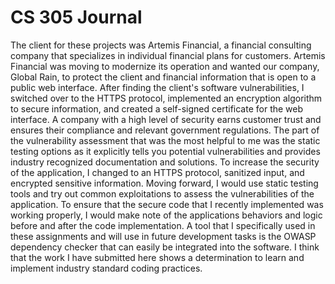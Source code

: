 # CS 305 Journal

The client for these projects was Artemis Financial, a financial consulting company that specializes in individual financial plans for customers. Artemis Financial was moving to modernize its operation and wanted our company, Global Rain, to protect the client and financial information that is open to a public web interface. After finding the client's software vulnerabilities, I switched over to the HTTPS protocol, implemented an encryption algorithm to secure information, and created a self-signed certificate for the web interface. A company with a high level of security earns customer trust and ensures their compliance and relevant government regulations. The part of the vulnerability assessment that was the most helpful to me was the static testing options as it explicitly tells you potential vulnerabilities and provides industry recognized documentation and solutions. To increase the security of the application, I changed to an HTTPS protocol, sanitized input, and encrypted sensitive information. Moving forward, I would use static testing tools and try out common exploitations to assess the vulnerabilities of the application. To ensure that the secure code that I recently implemented was working properly, I would make note of the applications behaviors and logic before and after the code implementation. A tool that I specifically used in these assignments and will use in future development tasks is the OWASP dependency checker that can easily be integrated into the software. I think that the work I have submitted here shows a determination to learn and implement industry standard coding practices. 
